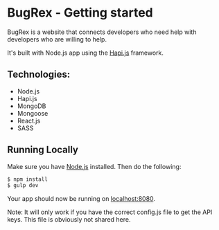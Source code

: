 # BugRex - Getting started

BugRex is a website that connects developers who need help with developers who are willing to help.

It's built with Node.js app using the [Hapi.js](http://hapijs.com/) framework.


## Technologies:

- Node.js 
- Hapi.js 
- MongoDB 
- Mongoose 
- React.js 
- SASS 

## Running Locally

Make sure you have [Node.js](http://nodejs.org/) installed. Then do the following:

```sh
$ npm install
$ gulp dev
```

Your app should now be running on [localhost:8080](http://localhost:8080/).


Note: It will only work if you have the correct config.js file to get the API keys. This file is obviously not shared here.



